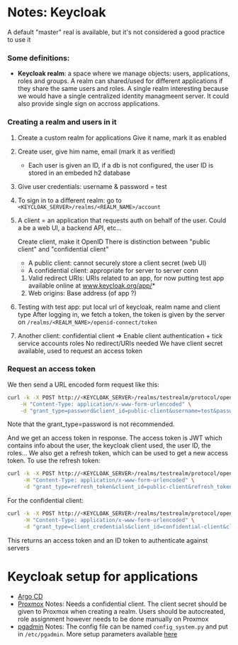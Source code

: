 # Notes: Keycloak

A default "master" real is available, but it's not considered a good practice to use it

### Some definitions:

- **Keycloak realm**: a space where we manage objects: users, applications, roles and groups.
    A realm can shared/used for different applications if they share the same users and roles.
    A single realm interesting because we would have a single centralized identity managmeent server. It could also provide single sign on accross applications.

### Creating a realm and users in it

 1. Create a custom realm for applications
    Give it name, mark it as enabled
 2. Create user, give him name, email (mark it as verified)
    - Each user is given an ID, if a db is not configured, the user ID is stored in an embeded h2 database
 3. Give user credentials: username & password = test
 4. To sign in to a different realm: go to `<KEYCLOAK_SERVER>/realms/<REALM_NAME>/account`

 5. A client = an application that requests auth on behalf of the user.
    Could a be a web UI, a backend API, etc...

    Create client, make it OpenID
    There is distinction between "public client" and "confidential client"
    - A public client: cannot securely store a client secret (web UI)
    - A confidential client: appropriate for server to server conn

    1. Valid redirect URIs: URIs related to an app, for now putting test app available online at www.keycloak.org/app/*
    2. Web origins: Base address (of app ?)

 6. Testing with test app: put local url of keycloak, realm name and client type
    After logging in, we fetch a token, the token is given by the server on `/realms/<REALM_NAME>/openid-connect/token`

 7. Another client: confidential client => Enable client authentication + tick service accounts roles
    No redirect/URIs needed
    We have client secret available, used to request an access token

### Request an access token

We then send a URL encoded form request like this:
```bash
curl -k -X POST http://<KEYCLOAK_SERVER>/realms/testrealm/protocol/openid-connect/token \
    -H "Content-Type: application/x-www-form-urlencoded" \
    -d "grant_type=password&client_id=public-client&username=test&password=test&scope=email%20openid"
```

Note that the grant_type=password is not recommended.

And we get an access token in response. The access token is JWT which contains info about the user, the keycloak client used, the user ID, the roles...
We also get a refresh token, which can be used to get a new access token.
To use the refresh token:
```bash
curl -k -X POST http://<KEYCLOAK_SERVER>/realms/testrealm/protocol/openid-connect/token \
     -H "Content-Type: application/x-www-form-urlencoded" \
     -d "grant_type=refresh_token&client_id=public-client&refresh_token=<REFRESH_TOKEN>"
```

For the confidential client:
```bash
curl -k -X POST http://<KEYCLOAK_SERVER>/realms/testrealm/protocol/openid-connect/token \
     -H "Content-Type: application/x-www-form-urlencoded" \
     -d "grant_type=client_credentials&client_id=confidential-client&client_secret=<CLIENT_SECRET>&scope=openid"
```

This returns an access token and an ID token to authenticate against servers

# Keycloak setup for applications

- [Argo CD](https://argo-cd.readthedocs.io/en/stable/operator-manual/user-management/keycloak/)
- [Proxmox](https://gist.github.com/jakoberpf/d6f519459f7dad3b30f509facdc22445)
  Notes: Needs a confidential client. The client secret should be given to Proxmox when creating a realm. Users should be autocreated, role assignment however needs to be done manually on Proxmox
- [pgadmin](https://www.olavgg.com/show/how-to-configure-pgadmin-4-with-oauth2-and-keycloak)
  Notes: The config file can be named `config_system.py` and put in `/etc/pgadmin`. More setup parameters available [here](https://www.pgadmin.org/docs/pgadmin4/development/oauth2.html) 

